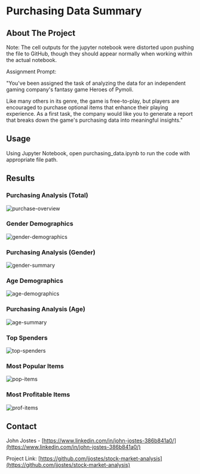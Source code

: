 # Purchasing Data Summary

<!-- ABOUT THE PROJECT -->
## About The Project

Note: The cell outputs for the jupyter notebook were distorted upon pushing the file to GitHub, though they should appear normally when working within the actual notebook.


Assignment Prompt:

"You've been assigned the task of analyzing the data for an independent gaming company's fantasy game Heroes of Pymoli.

Like many others in its genre, the game is free-to-play, but players are encouraged to purchase optional items that enhance their playing experience. As a first task, the company would like you to generate a report that breaks down the game's purchasing data into meaningful insights."

<!-- USAGE -->
## Usage

Using Jupyter Notebook, open purchasing_data.ipynb to run the code with appropriate file path.

## Results

### Purchasing Analysis (Total)
![purchase-overview]

### Gender Demographics
![gender-demographics]

### Purchasing Analysis (Gender)
![gender-summary]

### Age Demographics
![age-demographics]

### Purchasing Analysis (Age)
![age-summary]

### Top Spenders
![top-spenders]

### Most Popular Items
![pop-items]

### Most Profitable Items
![prof-items]

<!-- CONTACT -->
## Contact

John Jostes - [https://www.linkedin.com/in/john-jostes-386b841a0/](https://www.linkedin.com/in/john-jostes-386b841a0/)

Project Link: [https://github.com/jjostes/stock-market-analysis](https://github.com/jjostes/stock-market-analysis)


<!-- MARKDOWN IMAGE LINKS-->

[purchase-overview]: https://github.com/jjostes/pandas_challenge/blob/master/screenshots/purchasing_overview.png
[gender-demographics]: https://github.com/jjostes/pandas_challenge/blob/master/screenshots/gender_demographics.png
[gender-summary]: https://github.com/jjostes/pandas_challenge/blob/master/screenshots/gender_purchase_summary.png
[age-demographics]: https://github.com/jjostes/pandas_challenge/blob/master/screenshots/age_demographics.png
[age-summary]: https://github.com/jjostes/pandas_challenge/blob/master/screenshots/age_purchase_summary.png
[top-spenders]: https://github.com/jjostes/pandas_challenge/blob/master/screenshots/top_spenders.png
[pop-items]: https://github.com/jjostes/pandas_challenge/blob/master/screenshots/popular_items.png
[prof-items]: https://github.com/jjostes/pandas_challenge/blob/master/screenshots/profitable_items.png
